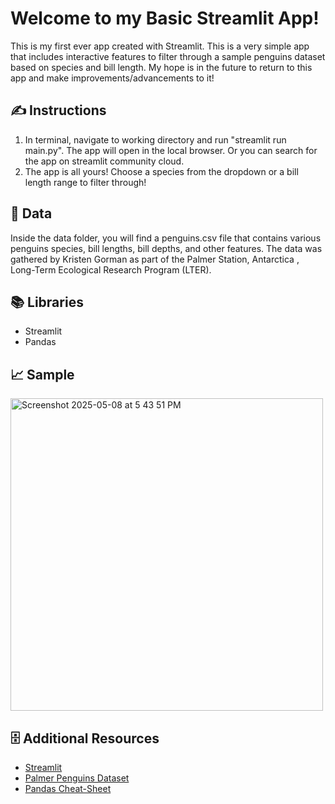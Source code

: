 # Welcome to my Basic Streamlit App!

This is my first ever app created with Streamlit. This is a very simple app that includes interactive features to filter through a sample penguins dataset based on species and bill length. My hope is in the future to return to this app and make improvements/advancements to it!

## ✍️ Instructions
1. In terminal, navigate to working directory and run "streamlit run main.py". The app will open in the local browser. Or you can search for the app on streamlit community cloud.
2. The app is all yours! Choose a species from the dropdown or a bill length range to filter through!

## 🔢 Data

Inside the data folder, you will find a penguins.csv file that contains various penguins species, bill lengths, bill depths, and other features. The data was gathered by Kristen Gorman as part of the Palmer Station, Antarctica , Long-Term Ecological Research Program (LTER).

## 📚 Libraries

- Streamlit
- Pandas

## 📈 Sample
<img width="500" alt="Screenshot 2025-05-08 at 5 43 51 PM" src="https://github.com/user-attachments/assets/ad59b95e-26e7-48f9-8b3b-af8f6189f8db" />


## 🗄️ Additional Resources

- [Streamlit](https://streamlit.io/)
- [Palmer Penguins Dataset](https://allisonhorst.github.io/palmerpenguins/articles/intro.html)
- [Pandas Cheat-Sheet](https://pandas.pydata.org/Pandas_Cheat_Sheet.pdf)
